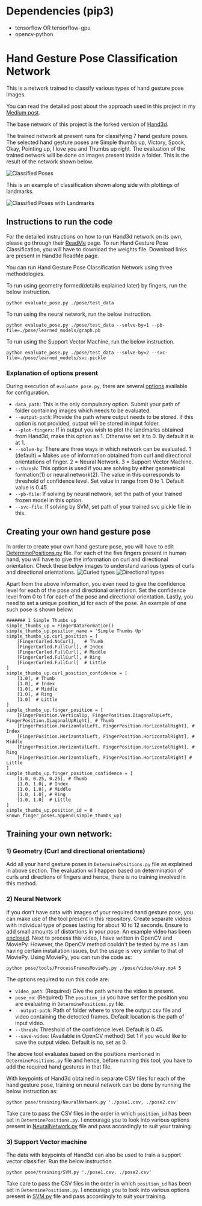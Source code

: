 # Dependencies (pip3)
* tensorflow OR tensorflow-gpu
* opencv-python

# Hand Gesture Pose Classification Network

This is a network trained to classify various types of hand gesture pose images.

You can read the detailed post about the approach used in this project in my [Medium post](https://medium.com/@prasad.pai/classification-of-hand-gesture-pose-using-tensorflow-30e83064e0ed).

The base network of this project is the forked version of [Hand3d](https://github.com/lmb-freiburg/hand3d). 

The trained network at present runs for classifying 7 hand gesture poses. The selected hand gesture poses are Simple thumbs up, Victory, Spock, Okay, Pointing up, I love you and Thumbs up right. The evaluation of the trained network will be done on images present inside a folder. This is the result of the network shown below.

![Classified Poses](https://user-images.githubusercontent.com/13696749/36244856-0e72a27e-124e-11e8-9c06-52c04d027386.png)

This is an example of classification shown along side with plottings of landmarks.

![Classified Poses with Landmarks](https://user-images.githubusercontent.com/13696749/36244906-4a824134-124e-11e8-86cb-0b8494bba1b9.png)

## Instructions to run the code
For the detailed instructions on how to run Hand3d network on its own, please go through their [ReadMe](https://github.com/lmb-freiburg/hand3d) page. To run Hand Gesture Pose Classification, you will have to download the weights file. Download links are present in Hand3d ReadMe page.

You can run Hand Gesture Pose Classification Network using three methodologies. 

To run using geometry formed(details explained later) by fingers, run the below instruction.

	python evaluate_pose.py ./pose/test_data

To run using the neural network, run the below instruction.

	python evaluate_pose.py ./pose/test_data --solve-by=1 --pb-file=./pose/learned_models/graph.pb

To run using the Support Vector Machine, run the below instruction.

	python evaluate_pose.py ./pose/test_data --solve-by=2 --svc-file=./pose/learned_models/svc.pickle

### Explanation of options present
During execution of `evaluate_pose.py`, there are several [options](https://github.com/Prasad9/Classify-HandGesturePose/blob/master/evaluate_pose.py#L20) available for configuration.
- `data_path`: This is the only compulsory option. Submit your path of folder containing images which needs to be evaluated.
- `--output-path`: Provide the path where output needs to be stored. If this option is not provided, output will be stored in input folder.
- `--plot-fingers`: If in output you wish to plot the landmarks obtained from Hand3d, make this option as 1. Otherwise set it to 0. By default it is at 1.
- `--solve-by`: There are three ways in which network can be evaluated. 1 (default) = Makes use of information obtained from curl and directional orientations of finger. 2 = Neural Network. 3 = Support Vector Machine.
- `--thresh`: This option is used if you are solving by either geometrical formation(1) or neural network(2). The value in this corresponds to threshold of confidence level. Set value in range from 0 to 1. Default value is 0.45.
- `--pb-file`: If solving by neural network, set the path of your trained frozen model in this option.
- `--svc-file`: If solving by SVM, set path of your trained svc pickle file in this.

## Creating your own hand gesture pose
In order to create your own hand gesture pose, you will have to edit [DeterminePositions.py](https://github.com/Prasad9/Classify-HandGesturePose/blob/master/pose/DeterminePositions.py) file. For each of the five fingers present in human hand, you will have to give the information on curl and directional orientation. Check these below images to understand various types of curls and directional orientations.
![Curled types](https://user-images.githubusercontent.com/13696749/36244978-a8a1e06c-124e-11e8-887d-3e2b1c02d813.png)
![Directional types](https://user-images.githubusercontent.com/13696749/36244950-7f738c40-124e-11e8-8169-7033a8625c75.png)

Apart from the above information, you even need to give the confidence level for each of the pose and directional orientation. Set the confidence level from 0 to 1 for each of the pose and directional orientation. Lastly, you need to set a unique position_id for each of the pose. An example of one such pose is shown below:

    ####### 1 Simple Thumbs up
    simple_thumbs_up = FingerDataFormation()
    simple_thumbs_up.position_name = 'Simple Thumbs Up'
    simple_thumbs_up.curl_position = [
        [FingerCurled.NoCurl],   # Thumb
        [FingerCurled.FullCurl], # Index
        [FingerCurled.FullCurl], # Middle
        [FingerCurled.FullCurl], # Ring
        [FingerCurled.FullCurl]  # Little
    ]
    simple_thumbs_up.curl_position_confidence = [
        [1.0], # Thumb
        [1.0], # Index
        [1.0], # Middle
        [1.0], # Ring
        [1.0]  # Little
    ]
    simple_thumbs_up.finger_position = [
        [FingerPosition.VerticalUp, FingerPosition.DiagonalUpLeft, FingerPosition.DiagonalUpRight], # Thumb
        [FingerPosition.HorizontalLeft, FingerPosition.HorizontalRight], # Index
        [FingerPosition.HorizontalLeft, FingerPosition.HorizontalRight], # Middle
        [FingerPosition.HorizontalLeft, FingerPosition.HorizontalRight], # Ring
        [FingerPosition.HorizontalLeft, FingerPosition.HorizontalRight] # Little
    ]
    simple_thumbs_up.finger_position_confidence = [
        [1.0, 0.25, 0.25], # Thumb
        [1.0, 1.0], # Index
        [1.0, 1.0], # Middle
        [1.0, 1.0], # Ring
        [1.0, 1.0]  # Little
    ]
    simple_thumbs_up.position_id = 0
    known_finger_poses.append(simple_thumbs_up)

## Training your own network:
### 1) Geometry (Curl and directional orientations)
Add all your hand gesture poses in `DeterminePositions.py` file as explained in above section. The evaluation will happen based on determination of curls and directions of fingers and hence, there is no training involved in this method. 

### 2) Neural Network
If you don't have data with images of your required hand gesture pose, you can make use of the tool present in this repository. Create separate videos with individual type of poses lasting for about 10 to 12 seconds. Ensure to add small amounts of distortions in your pose. An example video has been [enclosed](https://github.com/Prasad9/Classify-HandGesturePose/blob/master/pose/video/okay.mp4). Next to process this video, I have written in OpenCV and MoviePy. However, the OpenCV method couldn't be tested by me as I am having certain installation issues, but the usage is very similar to that of MoviePy. Using MoviePy, you can run the code as:

	python pose/tools/ProcessFramesMoviePy.py ./pose/video/okay.mp4 5 

The options required to run this code are:
- `video_path`: (Required) Give the path where the video is present.
- `pose_no`: (Required) The `position_id` you have set for the position you are evaluating in `DeterminePositions.py` file. 
- `--output-path`: Path of folder where to store the output csv file and video containing the detected frames. Default location is the path of input video.
- `--thresh`: Threshold of the confidence level. Default is 0.45.
- `--save-video`: (Available in OpenCV method) Set 1 if you would like to save the output video. Default is no, set as 0.

The above tool evaluates based on the positions mentioned in `DeterminePositions.py` file and hence, before running this tool, you have to add the required hand gestures in that file.

With keypoints of Hand3d obtained in separate CSV files for each of the hand gesture pose, training on neural network can be done by running the below instruction as:

	python pose/training/NeuralNetwork.py './pose1.csv, ./pose2.csv'

Take care to pass the CSV files in the order in which `position_id` has been set in `DeterminePositions.py`. I encourage you to look into various options present in [NeuralNetwork.py](https://github.com/Prasad9/Classify-HandGesturePose/blob/master/pose/training/NeuralNetwork.py#L15) file and pass accordingly to suit your training.
 
### 3) Support Vector machine
The data with keypoints of Hand3d can also be used to train a support vector classifier. Run the below instruction

	python pose/training/SVM.py './pose1.csv, ./pose2.csv'

Take care to pass the CSV files in the order in which `position_id` has been set in `DeterminePositions.py`. I encourage you to look into various options present in [SVM.py](https://github.com/Prasad9/Classify-HandGesturePose/blob/master/pose/training/SVM.py#L11) file and pass accordingly to suit your training.
